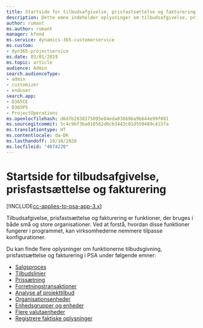 ```yaml
---
title: Startside for tilbudsafgivelse, prisfastsættelse og fakturering
description: Dette emne indeholder oplysninger om tilbudsafgivelse, prisfastsættelse og fakturering.
author: rumant
ms.author: rumant
manager: kfend
ms.service: dynamics-365-customerservice
ms.custom:
- dyn365-projectservice
ms.date: 03/01/2019
ms.topic: article
audience: Admin
search.audienceType:
- admin
- customizer
- enduser
search.app:
- D365CE
- D365PS
- ProjectOperations
ms.openlocfilehash: d6dfb2838275095e84eda03869ba9b644e99f091
ms.sourcegitcommit: 5c4c9bf3ba018562d6cb3443c01d550489c415fa
ms.translationtype: HT
ms.contentlocale: da-DK
ms.lasthandoff: 10/16/2020
ms.locfileid: "4074220"
---
```

# <a name="quoting-pricing-and-billing-home-page"></a>Startside for tilbudsafgivelse, prisfastsættelse og fakturering

[!INCLUDE[cc-applies-to-psa-app-3.x](../includes/cc-applies-to-psa-app-3x.md)]

Tilbudsafgivelse, prisfastsættelse og fakturering er funktioner, der bruges i både små og store organisationer. Ved at forstå, hvordan disse funktioner fungerer i programmet, kan virksomhederne nemmere tilpasse konfigurationer.

Du kan finde flere oplysninger om funktionerne tilbudsgivning, prisfastsættelse og fakturering i PSA under følgende emner:

- [Salgsproces](basic-sales-process.md)
- [Tilbudslinjer](basic-quote-lines.md)
- [Prissætning](basic-pricing.md)
- [Forretningstransaktioner](basic-business-transactions.md)
- [Analyse af projekttilbud](basic-analyzing-quotes.md)
- [Organisationsenheder](advanced-organizational.md)
- [Enhedsgrupper og enheder](advanced-units.md)
- [Flere valutaenheder](advanced-currency.md)
- [Registrere faktiske oplysninger](advanced-actuals.md)
